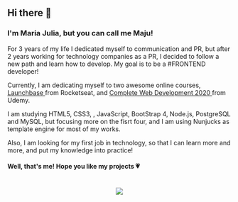 <h2>Hi there 👋</h2>

<h3> I'm Maria Julia, but you can call me Maju! </h3>

<p>For 3 years of my life I dedicated myself to communication and PR, but after 2 years working for technology companies as a PR, I decided to follow a new path and learn how to develop. My goal is to be a #FRONTEND developer!</p>

<p>Currently, I am dedicating myself to two awesome online courses, <a href="https://rocketseat.com.br/launchbase"> Launchbase </a> from Rocketseat, and <a href="https://www.udemy.com/course/web-completo/">Complete Web Development 2020 </a> from Udemy.</p>
<p> I am studying HTML5, CSS3, , JavaScript, BootStrap 4, Node.js, PostgreSQL and MySQL, but focusing more on the fisrt four,  and I am using Nunjucks as template engine for most of my works. </p>
<p> Also, I am looking for my first job in technology,  so that I can learn more and more, and put my knowledge into practice! </p>

<h4> Well, that's me! Hope you like my projects &#128151; </h4>

<h1 align="center">
<img src="https://media0.giphy.com/media/dsKnRuALlWsZG/giphy.gif?cid=ecf05e47e568df3f8d34662fd088ef5b50c55893da43d9ee&rid=giphy.gif"/>
</h1>
